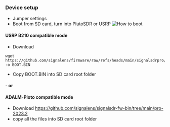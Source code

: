 ### Device setup
- Jumper settings
- Boot from SD card, turn into PlutoSDR or USRP
![How to boot](https://github.com/signalens/signalsdrpro_docs/blob/main/img/boot_ins.png?raw=true)

#### USRP B210 compatible mode
- Download
```
wget https://github.com/signalens/firmware/raw/refs/heads/main/signalsdrpro/signalsdrpro_b210.bin -o BOOT.BIN
```
-  Copy BOOT.BIN into SD card root folder

#### - or

#### ADALM-Ploto compatible mode

- Download https://github.com/signalens/signalsdr-fw-bin/tree/main/pro-2023.2
- copy all the files into SD card root folder
